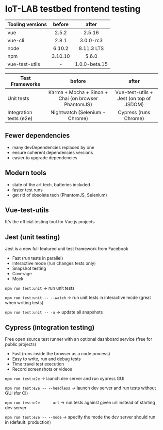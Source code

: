 # IoT-LAB testbed frontend testing

| Tooling versions |  before |     after     |
|------------------|:-------:|:-------------:|
| vue              |  2.5.2  |     2.5.16    |
| vue-cli          |  2.8.1  |   3.0.0-rc3   |
| node             |  6.10.2 |   8.11.3 LTS  |
| npm              | 3.10.10 |     5.6.0     |
| vue-test-utils   |    -    | 1.0.0-beta.15 |

| Test Frameworks         |                        before                       |                  after                  |
|-------------------------|:---------------------------------------------------:|:---------------------------------------:|
| Unit tests              | Karma + Mocha + Sinon + Chai (on browser PhantomJS) | Vue-test-utils + Jest (on top of JSDOM) |
| Integration tests (e2e) |            Nightwatch (Selenium + Chrome)           |          Cypress (runs Chrome)          |

## Fewer dependencies

* many devDependencies replaced by one
* ensure coherent dependencies versions
* easier to upgrade dependencies

## Modern tools

* state of the art tech, batteries included
* faster test runs
* get rid of obsolete tech (PhantomJS, Selenium)

## Vue-test-utils

It's the official testing tool for Vue.js projects

## Jest (unit testing)

Jest is a new full featured unit test framework from Facebook

* Fast (run tests in parallel)
* Interactive mode (run changes tests only)
* Snapshot testing
* Coverage
* Mock

`npm run test:unit` -> run unit tests

`npm run test:unit -- --watch` -> run unit tests in interactive mode (great when writing tests)

`npm run test:unit -- -u` -> update all snapshots

## Cypress (integration testing)

Free open source test runner with an optional dashboard service (free for public projects)

* Fast (runs inside the browser as a node process)
* Easy to write, run and debug tests
* Time travel test execution
* Record screenshots or videos

`npm run test:e2e` -> launch dev server and run cypress GUI

`npm run test:e2e -- --headless` -> launch dev server and run tests without GUI (for CI)

`npm run test:e2e -- --url` -> run tests against given url instead of starting dev server

`npm run test:e2e -- --mode` -> specify the mode the dev server should run in (default: production)
